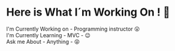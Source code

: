 
# Here is What I´m Working On ! :wave:<br/>
I'm Currently Working on - Programming instructor :open_mouth:<br/>
I'm Currently Learning - MVC - :wink:<br/>
Ask me About - Anything - :stuck_out_tongue_closed_eyes:<br/>
<br/>


